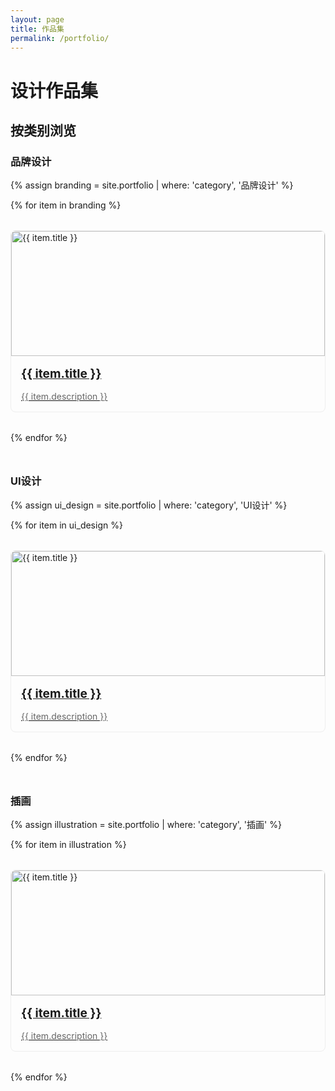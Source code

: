 ```yaml
---
layout: page
title: 作品集
permalink: /portfolio/
---
```


# 设计作品集

## 按类别浏览

### 品牌设计
{% assign branding = site.portfolio | where: 'category', '品牌设计' %}
<div class="portfolio-grid">
  {% for item in branding %}
    <div class="portfolio-item">
      <a href="{{ item.url }}">
        <img src="{{ item.thumbnail }}" alt="{{ item.title }}" class="portfolio-thumbnail">
        <h3>{{ item.title }}</h3>
        <p>{{ item.description }}</p>
      </a>
    </div>
  {% endfor %}
</div>

### UI设计
{% assign ui_design = site.portfolio | where: 'category', 'UI设计' %}
<div class="portfolio-grid">
  {% for item in ui_design %}
    <div class="portfolio-item">
      <a href="{{ item.url }}">
        <img src="{{ item.thumbnail }}" alt="{{ item.title }}" class="portfolio-thumbnail">
        <h3>{{ item.title }}</h3>
        <p>{{ item.description }}</p>
      </a>
    </div>
  {% endfor %}
</div>

### 插画
{% assign illustration = site.portfolio | where: 'category', '插画' %}
<div class="portfolio-grid">
  {% for item in illustration %}
    <div class="portfolio-item">
      <a href="{{ item.url }}">
        <img src="{{ item.thumbnail }}" alt="{{ item.title }}" class="portfolio-thumbnail">
        <h3>{{ item.title }}</h3>
        <p>{{ item.description }}</p>
      </a>
    </div>
  {% endfor %}
</div>

<style>
.portfolio-grid {
  display: grid;
  grid-template-columns: repeat(auto-fill, minmax(300px, 1fr));
  gap: 2rem;
  margin-bottom: 3rem;
}
.portfolio-item {
  border: 1px solid #eee;
  border-radius: 8px;
  overflow: hidden;
  transition: transform 0.3s ease;
}
.portfolio-item:hover {
  transform: translateY(-5px);
}
.portfolio-thumbnail {
  width: 100%;
  height: 200px;
  object-fit: cover;
}
.portfolio-item h3 {
  padding: 1rem;
  margin: 0;
  font-size: 1.2rem;
}
.portfolio-item p {
  padding: 0 1rem 1rem;
  margin: 0;
  color: #666;
}
</style>